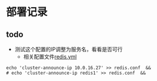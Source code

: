 
# 部署记录

## todo

- 测试这个配置的IP调整为服务名，看看是否可行
  - 相关配置文件[redis.yml](./simple/v2/redis.yml)

```shell
echo 'cluster-announce-ip 10.0.16.27' >> redis.conf  &&
# echo 'cluster-announce-ip redis1' >> redis.conf  &&
```
